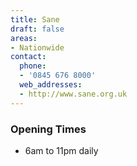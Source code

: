 ```yaml
---
title: Sane
draft: false
areas:
- Nationwide
contact:
  phone:
  - '0845 676 8000'
  web_addresses:
  - http://www.sane.org.uk
---
```


### Opening Times
* 6am to 11pm daily

